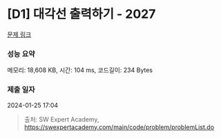 # [D1] 대각선 출력하기 - 2027 

[문제 링크](https://swexpertacademy.com/main/code/problem/problemDetail.do?contestProbId=AV5QFuZ6As0DFAUq) 

### 성능 요약

메모리: 18,608 KB, 시간: 104 ms, 코드길이: 234 Bytes

### 제출 일자

2024-01-25 17:04



> 출처: SW Expert Academy, https://swexpertacademy.com/main/code/problem/problemList.do